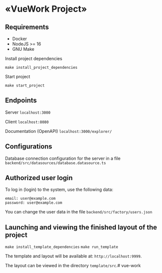 # «VueWork Project»

## Requirements
- Docker
- NodeJS >= 16
- GNU Make

Install project dependencies

`make install_project_dependencies`

Start project

`make start_project`

## Endpoints

Server `localhost:3000`

Client `localhost:8080`

Documentation (OpenAPI)  `localhost:3000/explorer/`

## Configurations

Database connection configuration for the server in a file `backend/src/datasources/database.datasource.ts`

## Authorized user login

To log in (login) to the system, use the following data:

```
email: user@example.com
password: user@example.com
```

You can change the user data in the file `backend/src/factory/users.json`

## Launching and viewing the finished layout of the project

`make install_template_dependencies`
`make run_template`

The template and layout will be available at: `http://localhost:9999`.

The layout can be viewed in the directory `template/src`.# vue-work
